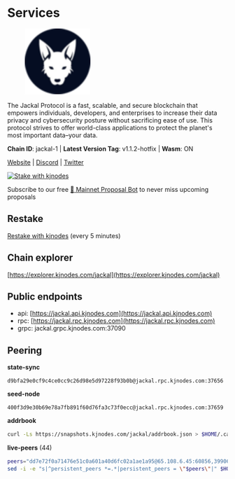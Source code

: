# Services

<figure><img src="https://raw.githubusercontent.com/kj89/cosmos-images/main/logos/jackal.png" width="150" alt=""><figcaption></figcaption></figure>

The Jackal Protocol is a fast, scalable, and secure blockchain that empowers  individuals, developers, and enterprises to increase their data privacy and  cybersecurity posture without sacrificing ease of use. This protocol strives  to offer world-class applications to protect the planet's most important data–your data.

**Chain ID**: jackal-1 | **Latest Version Tag**: v1.1.2-hotfix | **Wasm**: ON

[Website](https://jackalprotocol.com) | [Discord](https://discord.com/invite/5GKym3p6rj) | [Twitter](https://twitter.com/Jackal_Protocol)

[![Stake with kjnodes](https://i.ibb.co/cr44Q8j/button-stake-with-kjnodes.png)](https://restake.app/jackal/jklvaloper1tr3wm3mdkz0tda6t7vavqnn7fe2g4un0f67xmt)

Subscribe to our free [🤖 Mainnet Proposal Bot](https://t.me/kjnodes_proposal_bot) to never miss upcoming proposals

## Restake

[Restake with kjnodes](https://restake.app/jackal/jklvaloper1tr3wm3mdkz0tda6t7vavqnn7fe2g4un0f67xmt) (every 5 minutes)
## Chain explorer
[https://explorer.kjnodes.com/jackal](https://explorer.kjnodes.com/jackal)

## Public endpoints

* api: [https://jackal.api.kjnodes.com](https://jackal.api.kjnodes.com)
* rpc: [https://jackal.rpc.kjnodes.com](https://jackal.rpc.kjnodes.com)
* grpc: jackal.grpc.kjnodes.com:37090

## Peering

**state-sync**

```text
d9bfa29e0cf9c4ce0cc9c26d98e5d97228f93b0b@jackal.rpc.kjnodes.com:37656
```

**seed-node**

```text
400f3d9e30b69e78a7fb891f60d76fa3c73f0ecc@jackal.rpc.kjnodes.com:37659
```

**addrbook**
```bash
curl -Ls https://snapshots.kjnodes.com/jackal/addrbook.json > $HOME/.canine/config/addrbook.json
```

**live-peers** (44)
```bash
peers="dd7e72f0a71476e51c0a601a40d6fc02a1ae1a95@65.108.6.45:60856,399068f8371dce4ae5d7cd7da2c965e765e68f4b@65.108.238.102:17556,0faa7f1099de2e02deebe09fcb52863056333265@144.202.72.17:26616,039a1c4f438c1ecc2dd901e7316d16fdafadfdab@104.193.254.36:27656,d9bfa29e0cf9c4ce0cc9c26d98e5d97228f93b0b@65.109.88.38:37656,d0313585956c8e7969993c1577f4969739b19bb7@85.10.238.147:26656,ec38fb158ffb0272c4b7c951fc790a8f9849e280@198.244.212.27:26656,173c43436e2287f3660c344a5fd2386da4a61968@65.109.92.241:11126,fc5cfe32547c96e943d9f8e18e9904d2e639e32d@149.202.72.186:26638,ff94a29e02de8369faf37c76d3c97684bbd51bd6@185.16.38.165:17556,11c23c5341d0ac69f9ebb3be9afa7fe0e134ece0@94.79.54.137:28656,d39fecbc409541de13fa644d90066d4dabe08262@95.165.89.222:24475,2bb49680d595628991383323806db3fa53d15eb5@65.109.85.170:53656,9bcaee1ad957fa75f60a6dd9d8870e53220794a9@104.37.187.214:60756,a79da224ad9d4501dbf1d547986ebec55d56b951@135.181.128.114:17556,68b81df146d915f599775a18953bbefbd49d024a@193.70.33.64:17556,7574e0ab179fc6cc47ac89284f4641790218540e@18.163.165.245:26626,8be44995ab4eeafcde6e0a9e196c40d483ef6d2a@51.81.155.97:10556,ebc272824924ea1a27ea3183dd0b9ba713494f83@95.214.55.198:26906,c2842c76779913e05fa4256e3caab852e1782951@202.61.194.254:60756,ee2ef67b49cbc7b4af7ff0b7321870a5d9ae69a5@65.108.138.80:17556,e2172f53b4c59ed157d97802dc6b5ae8b17d3bb1@109.236.81.221:46656,2a55d2e6cc5fa2dda8a484ab7d00f77f076d237f@141.95.47.216:26656,159834da1073b793a9f6730841d827802051ed75@198.244.178.213:26656,dd3cab79ffae0aed4f519503b66e9403c69eeb14@85.237.193.101:25565,88130f394f62dc17b1960b5e2f50a0f18a7a7499@88.99.213.25:37656,46d4495643f2579573a61e181a88de3b8f0acc4f@2.139.23.24:36656,2b7f02456898efbbb9da462b9b3e80ba12ff2f7c@65.109.116.50:27656,dd7ee88ff1a81be43fb5ed12c416cd23fd065f8e@65.109.69.154:32656,8cb23f8ba742452f2f81f019a648f0660fabfd46@65.109.106.155:26656,a877c11ecef83401dcc96c4499874ebc3f13367b@116.202.36.240:10756,ecb163fca7436befa3a5694a7d558e89d3f04b2c@65.109.29.150:17656,289c3e984194ac2ccaa74e201147010648e90970@195.3.223.108:26656,39b55b1c49ad0994bbead006be40d9c84b0bf2d4@78.107.253.133:28656,ad41936e5f89b119fdaae25fef0652949770f06e@185.107.57.74:26656,55df88ae25223565af42ccd6b3b558b8e70bba31@213.239.216.252:26656,588e509e3a8c1dc4ba938779bf569cd9f6f0f4be@212.23.222.109:26256,f42498ca4d9e62f95115f04ae18fa5ec1c1487f1@65.108.141.109:18656,6852add4eaa027707a6000c78ea9e7cde81b058f@18.118.26.4:26656,26b6255375a592c3b0664bd474a6975f468c3785@88.99.164.158:11126,e5a142be860ee9b2f5c71d813e39fceb12cbd218@78.46.78.83:26686,ac6e9b3fc2d18f51aa8d6f98bae9e05acfac97e1@217.131.118.88:26656,7adbbe1a5f867a0befcf1fd94f395dd8257d718f@73.40.151.121:15656,24d557203af1734d8a9e94d1819f0920ee66845c@185.252.235.83:27656"
sed -i -e "s|^persistent_peers *=.*|persistent_peers = \"$peers\"|" $HOME/.canine/config/config.toml
```
